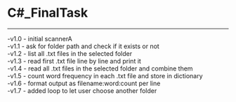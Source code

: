 # C#_FinalTask
---

-v1.0 - initial scannerA <br/>
-v1.1 - ask for folder path and check if it exists or not <br/>
-v1.2 - list all .txt files in the selected folder <br/>
-v1.3 - read first .txt file line by line and print it <br/>
-v1.4 - read all .txt files in the selected folder and combine them <br/>
-v1.5 - count word frequency in each .txt file and store in dictionary <br/>
-v1.6 - format output as filename:word:count per line <br/>
-v1.7 - added loop to let user choose another folder <br/>
